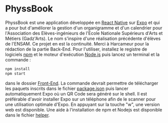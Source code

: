 # PhyssBook
PhyssBook est une application développée en [React Native](https://reactnative.dev) sur [Expo](https://expo.dev) et qui a pour but d'améliorer la gestion d'un organigramme et d'un calendrier pour l'Association des Elèves-ingénieurs de l'Ecole Nationale Supérieurs d'Arts et Métiers (Gadz'Arts).
Le nom s'inspire d'une réalisation précédente d'élèves de l'ENSAM. Ce projet en est la continuité.
Merci à Harcameur pour la rédaction de la partie Back-End.
Pour l'utiliser, installez le registre de logiciels [npm](https://docs.npmjs.com/downloading-and-installing-node-js-and-npm) et le moteur d'exécution [Node.js](nodejs.org) puis lancez un terminal et la commande :
```bash
npm install
npm start
```
dans le dossier [Front-End](/Front-End).
La commande devrait permettre de télécharger les paquets inscrits dans le fichier [package.json](/Front-End/package.json) puis lancer automatiquement Expo où un QR Code sera généré sur le shell.
Il est préférable d'avoir installer Expo sur un téléphone afin de le scanner pour une utilisation optimale d'Expo.
En appuyant sur la touche "w", une version web est disponible.
Une aide à l'installation de npm et Nodejs est disponible dans le fichier [helper](helper.md).

